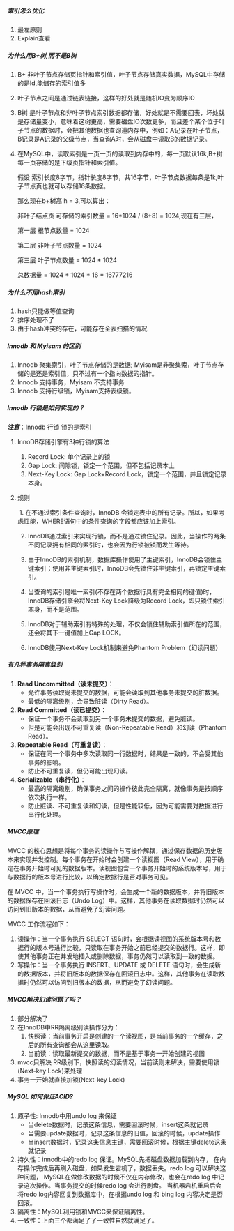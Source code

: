 ##### 索引怎么优化

1. 最左原则
2. Explain查看

##### 为什么用B+树,而不是B树

1. B+ 非叶子节点存储页指针和索引值，叶子节点存储真实数据，MySQL中存储的是Id,能储存的索引值多

2. 叶子节点之间是通过链表链接，这样的好处就是随机IO变为顺序IO

3. B树 是叶子节点和非叶子节点索引数据都存储，好处就是不需要回表，坏处就是存储量变小，意味着这树更高，需要磁盘IO次数更多，而且差个某个位于叶子节点的数据时，会把其他数据也查询道内存中，例如：A记录在叶子节点，B记录是A记录的父级节点，当查询A时，会从磁盘中读取B的数据记录。

4. 在MySQL中，读取索引是一页一页的读取到内存中的，每一页默认16k,B+树每一页存储的是下级页指针和索引值。

   假设 索引长度8字节，指针长度8字节，共16字节，叶子节点数据每条是1k,叶子节点页也就可以存储16条数据。

   那么现在b+树高 h = 3,可以算出：

   非叶子结点页 可存储的索引数量 = 16*1024 / (8+8) = 1024,现在有三层，

   第一层 根节点数量 = 1024

   第二层 非叶子节点数量 = 1024 

   第三层 叶子节点数量 = 1024  * 1024

   总数据量 = 1024  * 1024 * 16 = 16777216

##### 为什么不用hash索引

1. hash只能做等值查询
2. 排序处理不了
3. 由于hash冲突的存在，可能存在全表扫描的情况

##### Innodb 和 Myisam 的区别

1. Innodb 聚集索引，叶子节点存储的是数据; Myisam是非聚集索，叶子节点存储的是还是索引值，只不过有一个指向数据的指针。
2. Innodb 支持事务，Myisam 不支持事务
3. Innodb 支持行级锁，Myisam支持表级锁。

##### Innodb 行锁是如何实现的？

 ***注意***：Innodb 行锁 锁的是索引

1. InnoDB存储引擎有3种行锁的算法

   1. Record Lock: 单个记录上的锁
   2. Gap Lock: 间隙锁，锁定一个范围，但不包括记录本上
   3. Next-Key Lock: Gap Lock+Record Lock，锁定一个范围，并且锁定记录本身。

2. 规则

   ​	1. 在不通过索引条件查询时，InnoDB 会锁定表中的所有记录。所以，如果考虑性能，WHERE语句中的条件查询的字段都应该加上索引。

   2. InnoDB通过索引来实现行锁，而不是通过锁住记录。因此，当操作的两条不同记录拥有相同的索引时，也会因为行锁被锁而发生等待。

   3. 由于InnoDB的索引机制，数据库操作使用了主键索引，InnoDB会锁住主键索引；使用非主键索引时，InnoDB会先锁住非主键索引，再锁定主键索引。

   4. 当查询的索引是唯一索引(不存在两个数据行具有完全相同的键值)时，InnoDB存储引擎会将Next-Key Lock降级为Record Lock，即只锁住索引本身，而不是范围。

   5. InnoDB对于辅助索引有特殊的处理，不仅会锁住辅助索引值所在的范围，还会将其下一键值加上Gap LOCK。

   6. InnoDB使用Next-Key Lock机制来避免Phantom Problem（幻读问题）

##### 有几种事务隔离级别

1. **Read Uncommitted（读未提交）**：
   - 允许事务读取尚未提交的数据，可能会读取到其他事务未提交的脏数据。
   - 最低的隔离级别，会导致脏读（Dirty Read）。
2. **Read Committed（读已提交）**：
   - 保证一个事务不会读取到另一个事务未提交的数据，避免脏读。
   - 但是可能会出现不可重复读（Non-Repeatable Read）和幻读（Phantom Read）。
3. **Repeatable Read（可重复读）**：
   - 保证在同一个事务中多次读取同一行数据时，结果是一致的，不会受其他事务的影响。
   - 防止不可重复读，但仍可能出现幻读。
4. **Serializable（串行化）**：
   - 最高的隔离级别，确保事务之间的操作彼此完全隔离，就像事务是按顺序依次执行一样。
   - 防止脏读、不可重复读和幻读，但是性能较低，因为可能需要对数据进行串行化处理。

##### MVCC原理

MVCC 的核心思想是将每个事务的读操作与写操作解耦，通过保存数据的历史版本来实现并发控制。每个事务在开始时会创建一个读视图（Read View），用于确定在事务开始时可见的数据版本。读视图包含一个事务开始时的系统版本号，用于与数据行的版本号进行比较，以确定数据行是否对事务可见。

在 MVCC 中，当一个事务执行写操作时，会生成一个新的数据版本，并将旧版本的数据保存在回滚日志（Undo Log）中。这样，其他事务在读取数据时仍然可以访问到旧版本的数据，从而避免了幻读问题。

MVCC 工作流程如下：

1. 读操作：当一个事务执行 SELECT 语句时，会根据读视图的系统版本号和数据行的版本号进行比较，只读取在事务开始之前已经提交的数据行。这样，即使其他事务正在并发地插入或删除数据，事务仍然可以读取到一致的数据。
2. 写操作：当一个事务执行 INSERT、UPDATE 或 DELETE 语句时，会生成新的数据版本，并将旧版本的数据保存在回滚日志中。这样，其他事务在读取数据时仍然可以访问到旧版本的数据，从而避免了幻读问题。

##### MVCC解决幻读问题了吗？

1. 部分解决了
2. 在InnoDB中RR隔离级别读操作分为：
   1. 快照读：当前事务开启是创建的一个读视图，是当前事务的一个缓存，之后的所有查询都会从这里读取。
   2. 当前读：读取最新提交的数据，而不是基于事务一开始创建的视图
3. mvcc只解决 RR级别下，快照读的幻读情况，当前读则未解决，需要使用锁(Next-key Lock)来处理
4. 事务一开始就直接加锁(Next-key Lock)

##### MySQL 如何保证ACID?


1. 原子性: Innodb中用undo log 来保证
   - 当delete数据时，记录这条信息，需要回滚时候，insert这条就记录
   - 当需要update数据时，记录这条信息的旧值，回滚的时候，update操作
   - 当insert数据时，记录这条信息主键，需要回滚时候，根据主键delete这条就记录
2. 持久性：innodb中的redo log 保证。MySQL先把磁盘数据加载到内存，
   在内存操作完成后再刷入磁盘，如果发生宕机了，数据丢失。redo log 可以解决这种问题，
   MySQL在做修改数据的时候不仅在内存修改，也会在redo log 中记录这次操作。当事务提交的时候redo log 会进行刷盘。
   当机器宕机重启后会将redo log内容回复到数据库中，在根据undo log 和 bing log 内容决定是否回滚。
3. 隔离性：MySQL利用锁和MVCC来保证隔离性。
4. 一致性：上面三个都满足了了一致性自然就满足了。
   






